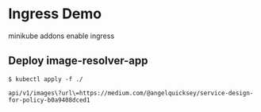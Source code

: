 # Ingress Demo

minikube addons enable ingress

## Deploy image-resolver-app

```
$ kubectl apply -f ./
```


```
api/v1/images\?url\=https://medium.com/@angelquicksey/service-design-for-policy-b0a9408dced1

```


